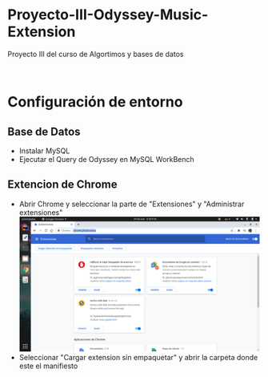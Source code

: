 # Proyecto-III-Odyssey-Music-Extension
Proyecto III del curso de Algortimos y bases de datos

<br>

# Configuración de entorno
## Base de Datos
* Instalar MySQL
* Ejecutar el Query de Odyssey en MySQL  WorkBench
## Extencion de Chrome
* Abrir Chrome y seleccionar la parte de "Extensiones" y "Administrar extensiones"
![image](https://github.com/Daval03/Project-OdisseyRadio/blob/main/Resorces/Captura%20de%20pantalla%20de%202021-01-29%2016-34-19.png)
* Seleccionar "Cargar extension sin empaquetar" y abrir la carpeta donde este el manifiesto
